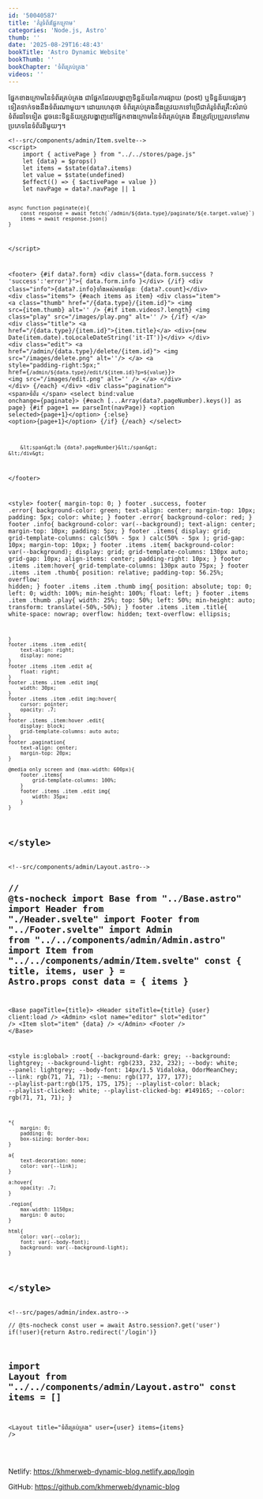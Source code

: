 ```yaml
---
id: '50040587'
title: 'គំរូ​ទំព័រ​ផ្នែក​ក្រោម'
categories: 'Node.js, Astro'
thumb: ''
date: '2025-08-29T16:48:43'
bookTitle: 'Astro Dynamic Website'
bookThumb: ''
bookChapter: 'ទំព័រ​គ្រប់គ្រង'
videos: ''
---
```

<p>ផ្នែក​ខាង​ក្រោម​នៃ​ទំព័រ​គ្រប់គ្រង ជា​ផ្នែក​ដែល​បង្ហាញ​​ទិន្នន័យ​នៃ​ការផ្សាយ (post) ​ឬ​ទិន្នន័យ​ផ្សេង​ៗ​ទៀត​ទាក់ទង​នឹង​ទំព័រណា​មួយ។ ដោយ​ហេតុ​ថា ទំព័រ​គ្រប់គ្រង​នឹង​ត្រូវ​យក​ទៅ​ប្រើ​ជា​គំរូ​ទំព័រ​គ្រឹះ​សំរាប់​ទំព័រ​ដទៃ​ទៀត ដូចនេះ​ទិន្នន័យ​ត្រូវ​បង្ហាញ​នៅ​​​ផ្នែក​ខាង​ក្រោ​ម​នៃ​ទំព័រ​គ្រប់គ្រង នឹង​ត្រូវ​ប្រែប្រួល​ទៅ​តាម​ប្រភេទ​នៃ​ទំព័រ​និមួយ​ៗ​។</p><pre><code class="svelte">&lt;!--src/components/admin/Item.svelte--&gt;
&lt;script&gt;
	import { activePage } from "../../stores/page.js"
    let {data} = $props()
	let items = $state(data?.items)
	let value = $state(undefined)
	$effect(() =&gt; { $activePage = value })
	let navPage = data?.navPage || 1
	
	async function paginate(e){
		const response = await fetch(`/admin/${data.type}/paginate/${e.target.value}`)
		items = await response.json()
	}
&lt;/script&gt;

&lt;footer&gt;
	{#if data?.form}
	&lt;div class="{data.form.success ? 'success':'error'}"&gt;{ data.form.info }&lt;/div&gt;
	{/if}
    &lt;div class="info"&gt;{data?.info}​ទាំងអស់​មានចំនួនៈ {data?.count}&lt;/div&gt;
    &lt;div class="items"&gt;
        {#each items as item}
        &lt;div class="item"&gt;
            &lt;a class="thumb" href="/{data.type}/{item.id}"&gt;
                &lt;img src={item.thumb} alt='' /&gt;
                {#if item.videos?.length}
                &lt;img class="play" src="/images/play.png" alt='' /&gt;
                {/if}
            &lt;/a&gt;
            &lt;div class="title"&gt;
                &lt;a href="/{data.type}/{item.id}"&gt;{item.title}&lt;/a&gt;
                &lt;div&gt;{new Date(item.date).toLocaleDateString('it-IT')}&lt;/div&gt;
            &lt;/div&gt;
            &lt;div class="edit"&gt;
				&lt;a href="/admin/{data.type}/delete/{item.id}"&gt;
					&lt;img src="/images/delete.png" alt=''/&gt;
				&lt;/a&gt;
                &lt;a style="padding-right:5px;" href={`/admin/${data.type}/edit/${item.id}?p=${value}`}&gt;
					&lt;img src="/images/edit.png" alt='' /&gt;
				&lt;/a&gt;
            &lt;/div&gt; 
        &lt;/div&gt;
        {/each}
    &lt;/div&gt;
	&lt;div class="pagination"&gt;
		&lt;span&gt;​​​​​​​​​​​​​​​​​​​​​ទំព័រ &lt;/span&gt;
			&lt;select bind:value onchange={paginate}&gt; 
				{#each [...Array(data?.pageNumber).keys()] as page}
					{#if page+1 == parseInt(navPage)}
					&lt;option selected&gt;{page+1}&lt;/option&gt;
					{:else}
					&lt;option&gt;{page+1}&lt;/option&gt;
					{/if}
				{/each}
			&lt;/select&gt; 
            
        &lt;span&gt;នៃ {data?.pageNumber}&lt;/span&gt;
	&lt;/div&gt;
&lt;/footer&gt;

&lt;style&gt;
    footer{
		margin-top: 0;
	}
	footer .success, footer .error{
		background-color: green;
		text-align: center;
		margin-top: 10px;
		padding: 5px;
		color: white;
	}
	footer .error{
		background-color: red;
	}
	footer .info{
		background-color: var(--background);
		text-align: center;
		margin-top: 10px;
		padding: 5px;
	}
	footer .items{
		display: grid;
		grid-template-columns: calc(50% - 5px ) calc(50% - 5px );
		grid-gap: 10px;
		margin-top: 10px;
	}
	footer .items .item{
		background-color: var(--background);
		display: grid;
		grid-template-columns: 130px auto;
		grid-gap: 10px;
		align-items: center;
		padding-right: 10px;
	}
	footer .items .item:hover{
		grid-template-columns: 130px auto 75px;
	}
	footer .items .item .thumb{
		position: relative;
		padding-top: 56.25%;
		overflow: hidden;
	}
	footer .items .item .thumb img{
		position: absolute;
		top: 0;
		left: 0;
		width: 100%;
		min-height: 100%;
		float: left;
	}
	footer .items .item .thumb .play{
		width: 25%;
		top: 50%;
    	left: 50%;
		min-height: auto;
		transform: translate(-50%,-50%);
	}
	footer .items .item .title{
		white-space: nowrap;
        overflow: hidden;
    	text-overflow: ellipsis;
		
	}
	footer .items .item .edit{
    	text-align: right;
		display: none;
	}
	footer .items .item .edit a{
    	float: right;
	}
	footer .items .item .edit img{
		width: 30px;
	}
	footer .items .item .edit img:hover{
		cursor: pointer;
		opacity: .7;
	}
	footer .items .item:hover .edit{
    	display: block;
		grid-template-columns: auto auto;
	}
	footer .pagination{
		text-align: center;
		margin-top: 20px;
	}

    @media only screen and (max-width: 600px){
        footer .items{
            grid-template-columns: 100%;
        }
        footer .items .item .edit img{
		    width: 35px;
	    }
    }
&lt;/style&gt;</code></pre><pre><code class="js javascript js-code">&lt;!--src/components/admin/Layout.astro--&gt;
---
// @ts-nocheck
import Base from "../Base.astro"
import Header from "./Header.svelte"
import Footer from "../Footer.svelte"
import Admin from "../../components/admin/Admin.astro"
import Item from "../../components/admin/Item.svelte"
const { title, items, user } = Astro.props
const data = { items }
---

&lt;Base pageTitle={title}&gt;
    &lt;Header siteTitle={title} {user} client:load /&gt;
    &lt;Admin&gt;
        &lt;slot name="editor" slot="editor" /&gt;
        &lt;Item slot="item" {data} /&gt;
    &lt;/Admin&gt;
    &lt;Footer /&gt;
&lt;/Base&gt;

&lt;style is:global&gt;
    :root{
        --background-dark: grey;
        --background: lightgrey;
        --background-light: rgb(233, 232, 232);
        --body: white;
        --panel: lightgrey;
        --body-font: 14px/1.5 Vidaloka, OdorMeanChey;
        --link: rgb(71, 71, 71);
        --menu: rgb(177, 177, 177);
        --playlist-part:rgb(175, 175, 175);
        --playlist-color: black;
        --playlist-clicked: white;
        --playlist-clicked-bg: #149165;
        --color: rgb(71, 71, 71);
    }
  
    *{
        margin: 0;
        padding: 0;
        box-sizing: border-box;
    }

    a{
        text-decoration: none;
        color: var(--link);
    }

    a:hover{
        opacity: .7;
    }

    .region{
        max-width: 1150px;
        margin: 0 auto;
    }
  
    html{
        color: var(--color);
        font: var(--body-font);
        background: var(--background-light);
    }
&lt;/style&gt;</code></pre><pre><code class="js javascript js-code">&lt;!--src/pages/admin/index.astro--&gt;
---
// @ts-nocheck
const user = await Astro.session?.get('user')
if(!user){return Astro.redirect('/login')}

import Layout from "../../components/admin/Layout.astro"
const items = []
---

&lt;Layout title="ទំព័រគ្រប់គ្រង" user={user} items={items} /&gt;</code></pre><p>&nbsp;</p><p>Netlify: <a href="https://khmerweb-dynamic-blog.netlify.app/login">https://khmerweb-dynamic-blog.netlify.app/login</a></p><p>GitHub: <a href="https://github.com/khmerweb/dynamic-blog">https://github.com/khmerweb/dynamic-blog</a></p>